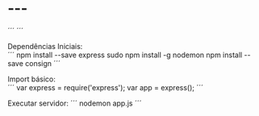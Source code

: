 # ---

´´´
´´´

Dependências Iniciais:  
´´´
npm install --save express
sudo npm install -g nodemon
npm install --save consign
´´´


Import básico:  
´´´
var express = require('express');
var app = express();
´´´


Executar servidor:
´´´
nodemon app.js
´´´


